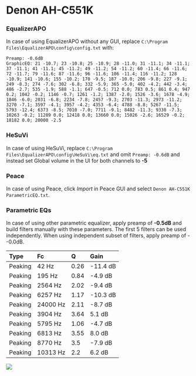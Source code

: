 # Denon AH-C551K

### EqualizerAPO
In case of using EqualizerAPO without any GUI, replace `C:\Program Files\EqualizerAPO\config\config.txt`
with:
```
Preamp: -0.6dB
GraphicEQ: 21 -10.7; 23 -10.8; 25 -10.9; 28 -11.0; 31 -11.1; 34 -11.1; 37 -11.1; 41 -11.1; 45 -11.2; 49 -11.2; 54 -11.2; 60 -11.4; 66 -11.6; 72 -11.7; 79 -11.6; 87 -11.6; 96 -11.6; 106 -11.4; 116 -11.2; 128 -10.9; 141 -10.6; 155 -10.2; 170 -9.5; 187 -10.0; 206 -9.8; 227 -9.1; 249 -8.3; 274 -7.6; 302 -6.8; 332 -5.9; 365 -5.0; 402 -4.2; 442 -3.4; 486 -2.7; 535 -1.9; 588 -1.1; 647 -0.5; 712 0.0; 783 0.5; 861 0.4; 947 0.2; 1042 -0.2; 1146 -0.7; 1261 -1.2; 1387 -2.0; 1526 -3.6; 1678 -4.9; 1846 -6.0; 2031 -6.8; 2234 -7.8; 2457 -9.3; 2703 -11.3; 2973 -11.2; 3270 -7.1; 3597 -4.1; 3957 -4.2; 4353 -6.4; 4788 -8.8; 5267 -11.5; 5793 -12.4; 6373 -8.5; 7010 -7.0; 7711 -9.1; 8482 -11.3; 9330 -7.3; 10263 -0.2; 11289 0.0; 12418 0.0; 13660 0.0; 15026 -2.6; 16529 -0.2; 18182 0.0; 20000 -2.5
```

### HeSuVi
In case of using HeSuVi, replace `C:\Program Files\EqualizerAPO\config\HeSuVi\eq.txt` and omit `Preamp:
-0.6dB` and instead set Global volume in the UI for both channels to **-5**

### Peace
In case of using Peace, click *Import* in Peace GUI and select `Denon AH-C551K ParametricEQ.txt`.

### Parametric EQs
In case of using other parametric equalizer, apply preamp of **-0.5dB** and build filters manually
with these parameters. The first 5 filters can be used independently.
When using independent subset of filters, apply preamp of --0.0dB.

| Type    | Fc       |    Q | Gain     |
|:--------|:---------|:-----|:---------|
| Peaking | 42 Hz    | 0.26 | -11.4 dB |
| Peaking | 195 Hz   | 0.84 | -4.9 dB  |
| Peaking | 2564 Hz  | 2.02 | -9.4 dB  |
| Peaking | 6257 Hz  | 1.17 | -10.3 dB |
| Peaking | 24000 Hz | 2.11 | -8.7 dB  |
| Peaking | 3904 Hz  | 3.64 | 5.1 dB   |
| Peaking | 5795 Hz  | 1.06 | -4.7 dB  |
| Peaking | 6813 Hz  | 3.55 | 8.0 dB   |
| Peaking | 8770 Hz  | 3.5  | -7.9 dB  |
| Peaking | 10313 Hz | 2.2  | 6.2 dB   |

![](https://raw.githubusercontent.com/jaakkopasanen/AutoEq/master/results/headphonecom/sbaf-serious/Denon%20AH-C551K/Denon%20AH-C551K.png)